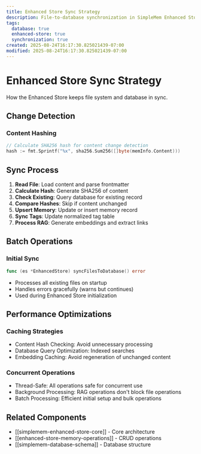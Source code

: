 ```yaml
---
title: Enhanced Store Sync Strategy
description: File-to-database synchronization in SimpleMem Enhanced Store
tags:
  database: true
  enhanced-store: true
  synchronization: true
created: 2025-08-24T16:17:30.825021439-07:00
modified: 2025-08-24T16:17:30.825021439-07:00
---
```


# Enhanced Store Sync Strategy

How the Enhanced Store keeps file system and database in sync.

## Change Detection

### Content Hashing
```go
// Calculate SHA256 hash for content change detection
hash := fmt.Sprintf("%x", sha256.Sum256([]byte(memInfo.Content)))
```

## Sync Process

1. **Read File**: Load content and parse frontmatter
2. **Calculate Hash**: Generate SHA256 of content
3. **Check Existing**: Query database for existing record
4. **Compare Hashes**: Skip if content unchanged
5. **Upsert Memory**: Update or insert memory record
6. **Sync Tags**: Update normalized tag table
7. **Process RAG**: Generate embeddings and extract links

## Batch Operations

### Initial Sync
```go
func (es *EnhancedStore) syncFilesToDatabase() error
```
- Processes all existing files on startup
- Handles errors gracefully (warns but continues)
- Used during Enhanced Store initialization

## Performance Optimizations

### Caching Strategies
- Content Hash Checking: Avoid unnecessary processing
- Database Query Optimization: Indexed searches
- Embedding Caching: Avoid regeneration of unchanged content

### Concurrent Operations
- Thread-Safe: All operations safe for concurrent use
- Background Processing: RAG operations don't block file operations
- Batch Processing: Efficient initial setup and bulk operations

## Related Components
- [[simplemem-enhanced-store-core]] - Core architecture
- [[enhanced-store-memory-operations]] - CRUD operations
- [[simplemem-database-schema]] - Database structure